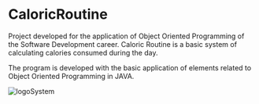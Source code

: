 # CaloricRoutine
Project developed for the application of Object Oriented Programming of the Software Development career.
Caloric Routine is a basic system of calculating calories consumed during the day.

The program is developed with the basic application of elements related to Object Oriented Programming in JAVA.

![logoSystem](https://user-images.githubusercontent.com/103785133/203246836-b1a6c60d-7732-484c-94fd-c603f6089a1e.png)
